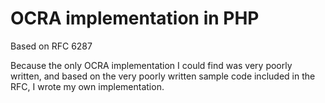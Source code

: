 # OCRA implementation in PHP

Based on RFC 6287

Because the only OCRA implementation I could find was very poorly written,
and based on the very poorly written sample code included in the RFC, I wrote
my own implementation.

